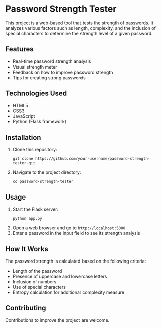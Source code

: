 # Password Strength Tester

This project is a web-based tool that tests the strength of passwords. It analyzes various factors such as length, complexity, and the inclusion of special characters to determine the strength level of a given password.

## Features

- Real-time password strength analysis
- Visual strength meter
- Feedback on how to improve password strength
- Tips for creating strong passwords

## Technologies Used

- HTML5
- CSS3
- JavaScript
- Python (Flask framework)

## Installation

1. Clone this repository:
   ```
   git clone https://github.com/your-username/password-strength-tester.git
   ```
2. Navigate to the project directory:
   ```
   cd password-strength-tester
   ```

## Usage

1. Start the Flask server:
   ```
   python app.py
   ```
2. Open a web browser and go to `http://localhost:5000`
3. Enter a password in the input field to see its strength analysis

## How It Works

The password strength is calculated based on the following criteria:
- Length of the password
- Presence of uppercase and lowercase letters
- Inclusion of numbers
- Use of special characters
- Entropy calculation for additional complexity measure

## Contributing

Contributions to improve the project are welcome.

